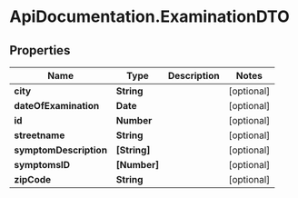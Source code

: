 # ApiDocumentation.ExaminationDTO

## Properties

Name | Type | Description | Notes
------------ | ------------- | ------------- | -------------
**city** | **String** |  | [optional] 
**dateOfExamination** | **Date** |  | [optional] 
**id** | **Number** |  | [optional] 
**streetname** | **String** |  | [optional] 
**symptomDescription** | **[String]** |  | [optional] 
**symptomsID** | **[Number]** |  | [optional] 
**zipCode** | **String** |  | [optional] 


